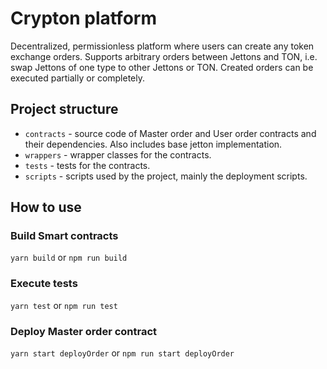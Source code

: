 # Crypton platform

Decentralized, permissionless platform where users can create any token exchange orders. Supports arbitrary orders between Jettons and TON, i.e. swap Jettons of one type to other Jettons or TON. Created orders can be executed partially or completely.

## Project structure

-   `contracts` - source code of Master order and User order contracts and their dependencies. Also includes base jetton implementation.
-   `wrappers` - wrapper classes for the contracts.
-   `tests` - tests for the contracts.
-   `scripts` - scripts used by the project, mainly the deployment scripts.

## How to use

### Build Smart contracts

`yarn build` or `npm run build`

### Execute tests

`yarn test` or `npm run test`

### Deploy Master order contract

`yarn start deployOrder` or `npm run start deployOrder`
